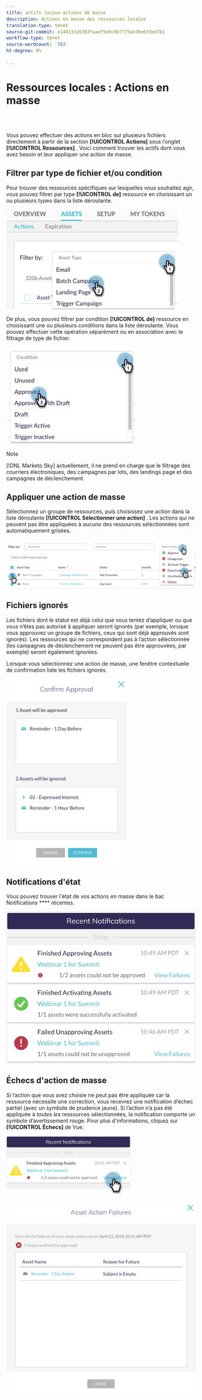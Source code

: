 ```yaml
---
title: actifs locaux-actions de masse
description: Actions en masse des ressources locales
translation-type: tm+mt
source-git-commit: e149133a5383faaef5e9c9b7775ae36e633ed7b1
workflow-type: tm+mt
source-wordcount: '303'
ht-degree: 0%

---
```



# Ressources locales : Actions en masse

<br> 

Vous pouvez effectuer des actions en bloc sur plusieurs fichiers directement à partir de la section **[!UICONTROL Actions]** sous l’onglet **[!UICONTROL Ressources]** . Voici comment trouver les actifs dont vous avez besoin et leur appliquer une action de masse.

## Filtrer par type de fichier et/ou condition

Pour trouver des ressources spécifiques sur lesquelles vous souhaitez agir, vous pouvez filtrer par type **[!UICONTROL de]** ressource en choisissant un ou plusieurs types dans la liste déroulante.

![Image un](/help/sky/assets/programs/local-assets-mass-actions/local-assets-mass-actions-1.png)

De plus, vous pouvez filtrer par condition **[!UICONTROL de]** ressource en choisissant une ou plusieurs conditions dans la liste déroulante. Vous pouvez effectuer cette opération séparément ou en association avec le filtrage de type de fichier.

![Image 2](/help/sky/assets/programs/local-assets-mass-actions/local-assets-mass-actions-2.png)

>[!NOTE]
>
>[!DNL Marketo Sky] actuellement, il ne prend en charge que le filtrage des courriers électroniques, des campagnes par lots, des landings page et des campagnes de déclenchement.

## Appliquer une action de masse

Sélectionnez un groupe de ressources, puis choisissez une action dans la liste déroulante **[!UICONTROL Sélectionner une action]** . Les actions qui ne peuvent pas être appliquées à _aucune_ des ressources sélectionnées sont automatiquement grisées.

![Image trois](/help/sky/assets/programs/local-assets-mass-actions/local-assets-mass-actions-3.png)

## Fichiers ignorés

Les fichiers dont le statut est déjà celui que vous tentez d’appliquer ou que vous n’êtes pas autorisé à appliquer seront ignorés (par exemple, lorsque vous approuvez un groupe de fichiers, ceux qui sont déjà approuvés sont ignorés). Les ressources qui ne correspondent pas à l’action sélectionnée (les campagnes de déclenchement ne peuvent pas être approuvées, par exemple) seront également ignorées.

Lorsque vous sélectionnez une action de masse, une fenêtre contextuelle de confirmation liste les fichiers ignorés.

![Image 4](/help/sky/assets/programs/local-assets-mass-actions/local-assets-mass-actions-4.png)

## Notifications d&#39;état

Vous pouvez trouver l&#39;état de vos actions en masse dans le bac Notifications **** récentes.

![Image 5](/help/sky/assets/programs/local-assets-mass-actions/local-assets-mass-actions-5.png)

## Échecs d&#39;action de masse

Si l’action que vous avez choisie ne peut pas être appliquée car la ressource nécessite une correction, vous recevrez une notification d’échec partiel (avec un symbole de prudence jaune). Si l’action n’a pas été appliquée à _toutes les_ ressources sélectionnées, la notification comporte un symbole d’avertissement rouge. Pour plus d&#39;informations, cliquez sur **[!UICONTROL Échecs]** de Vue.

![Image six](/help/sky/assets/programs/local-assets-mass-actions/local-assets-mass-actions-6.png)

![Image sept](/help/sky/assets/programs/local-assets-mass-actions/local-assets-mass-actions-7.png)
